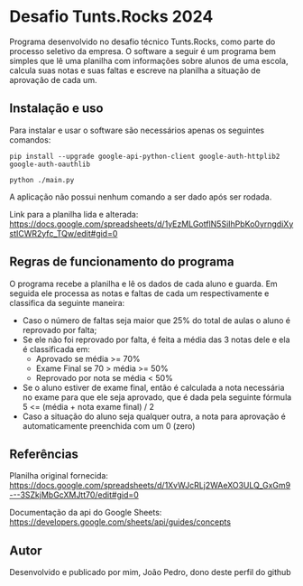 # Desafio Tunts.Rocks 2024

Programa desenvolvido no desafio técnico Tunts.Rocks, como parte do processo seletivo da empresa. O software a seguir é um programa bem simples que lê uma planilha com informações sobre alunos de uma escola, calcula suas notas e suas faltas e escreve na planilha a situação de aprovação de cada um.

## Instalação e uso

Para instalar e usar o software são necessários apenas os seguintes comandos:

```pip install --upgrade google-api-python-client google-auth-httplib2 google-auth-oauthlib```

```python ./main.py```

A aplicação não possui nenhum comando a ser dado após ser rodada.

Link para a planilha lida e alterada: https://docs.google.com/spreadsheets/d/1yEzMLGotflN5SiIhPbKo0yrngdiXystICWR2yfc_TQw/edit#gid=0

## Regras de funcionamento do programa

O programa recebe a planilha e lê os dados de cada aluno e guarda. Em seguida ele processa as notas e faltas de cada um respectivamente e classifica da seguinte maneira:
- Caso o número de faltas seja maior que 25% do total de aulas o aluno é reprovado por falta;
- Se ele não foi reprovado por falta, é feita a média das 3 notas dele e ela é classificada em:
    - Aprovado se média >= 70%
    - Exame Final se 70 > média >= 50%
    - Reprovado por nota se média < 50%
- Se o aluno estiver de exame final, então é calculada a nota necessária no exame para que ele seja aprovado, que é dada pela seguinte fórmula 5 <= (média + nota exame final) / 2
- Caso a situação do aluno seja qualquer outra, a nota para aprovação é automaticamente preenchida com um 0 (zero)

## Referências
Planilha original fornecida: https://docs.google.com/spreadsheets/d/1XvWJcRLj2WAeXO3ULQ_GxGm9---3SZkjMbGcXMJtt70/edit#gid=0

Documentação da api do Google Sheets: https://developers.google.com/sheets/api/guides/concepts

## Autor

Desenvolvido e publicado por mim, João Pedro, dono deste perfil do github